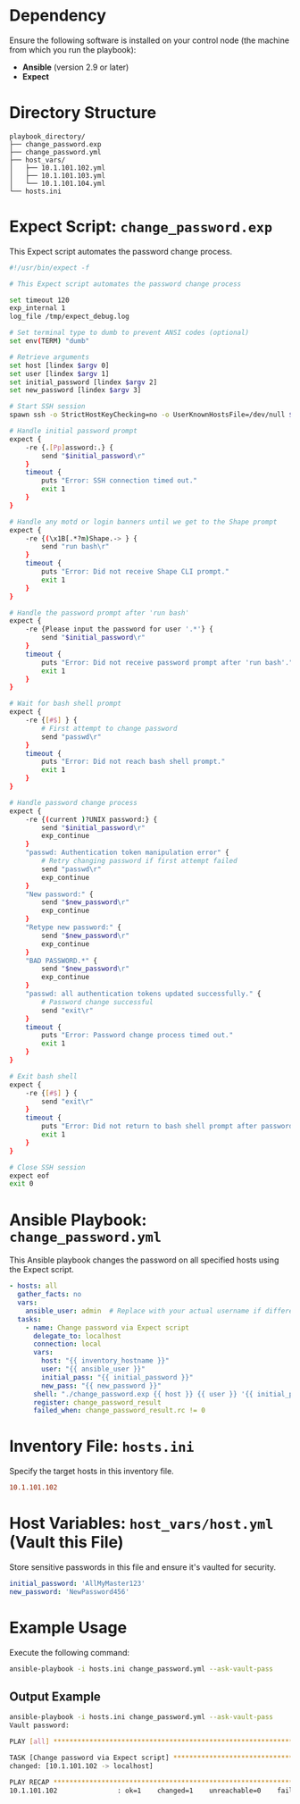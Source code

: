 # Dependency

Ensure the following software is installed on your control node (the machine from which you run the playbook):

- **Ansible** (version 2.9 or later)
- **Expect**

# Directory Structure

```plaintext
playbook_directory/
├── change_password.exp
├── change_password.yml
├── host_vars/
│   ├── 10.1.101.102.yml
│   ├── 10.1.101.103.yml
│   └── 10.1.101.104.yml
└── hosts.ini
```

# Expect Script: `change_password.exp`

This Expect script automates the password change process.

```bash
#!/usr/bin/expect -f

# This Expect script automates the password change process

set timeout 120
exp_internal 1
log_file /tmp/expect_debug.log

# Set terminal type to dumb to prevent ANSI codes (optional)
set env(TERM) "dumb"

# Retrieve arguments
set host [lindex $argv 0]
set user [lindex $argv 1]
set initial_password [lindex $argv 2]
set new_password [lindex $argv 3]

# Start SSH session
spawn ssh -o StrictHostKeyChecking=no -o UserKnownHostsFile=/dev/null $user@$host

# Handle initial password prompt
expect {
    -re {.[Pp]assword:.} {
        send "$initial_password\r"
    }
    timeout {
        puts "Error: SSH connection timed out."
        exit 1
    }
}

# Handle any motd or login banners until we get to the Shape prompt
expect {
    -re {(\x1B[.*?m)Shape.-> } {
        send "run bash\r"
    }
    timeout {
        puts "Error: Did not receive Shape CLI prompt."
        exit 1
    }
}

# Handle the password prompt after 'run bash'
expect {
    -re {Please input the password for user '.*'} {
        send "$initial_password\r"
    }
    timeout {
        puts "Error: Did not receive password prompt after 'run bash'."
        exit 1
    }
}

# Wait for bash shell prompt
expect {
    -re {[#$] } {
        # First attempt to change password
        send "passwd\r"
    }
    timeout {
        puts "Error: Did not reach bash shell prompt."
        exit 1
    }
}

# Handle password change process
expect {
    -re {(current )?UNIX password:} {
        send "$initial_password\r"
        exp_continue
    }
    "passwd: Authentication token manipulation error" {
        # Retry changing password if first attempt failed
        send "passwd\r"
        exp_continue
    }
    "New password:" {
        send "$new_password\r"
        exp_continue
    }
    "Retype new password:" {
        send "$new_password\r"
        exp_continue
    }
    "BAD PASSWORD.*" {
        send "$new_password\r"
        exp_continue
    }
    "passwd: all authentication tokens updated successfully." {
        # Password change successful
        send "exit\r"
    }
    timeout {
        puts "Error: Password change process timed out."
        exit 1
    }
}

# Exit bash shell
expect {
    -re {[#$] } {
        send "exit\r"
    }
    timeout {
        puts "Error: Did not return to bash shell prompt after password change."
        exit 1
    }
}

# Close SSH session
expect eof
exit 0
```

# Ansible Playbook: `change_password.yml`

This Ansible playbook changes the password on all specified hosts using the Expect script.

```yaml
- hosts: all
  gather_facts: no
  vars:
    ansible_user: admin  # Replace with your actual username if different
  tasks:
    - name: Change password via Expect script
      delegate_to: localhost
      connection: local
      vars:
        host: "{{ inventory_hostname }}"
        user: "{{ ansible_user }}"
        initial_pass: "{{ initial_password }}"
        new_pass: "{{ new_password }}"
      shell: "./change_password.exp {{ host }} {{ user }} '{{ initial_pass }}' '{{ new_pass }}'"
      register: change_password_result
      failed_when: change_password_result.rc != 0
```

# Inventory File: `hosts.ini`

Specify the target hosts in this inventory file.

```ini
10.1.101.102
```

# Host Variables: `host_vars/host.yml` (Vault this File)

Store sensitive passwords in this file and ensure it's vaulted for security.

```yaml
initial_password: 'AllMyMaster123'
new_password: 'NewPassword456'
```

# Example Usage

Execute the following command:

```bash
ansible-playbook -i hosts.ini change_password.yml --ask-vault-pass
```

## Output Example

```bash
ansible-playbook -i hosts.ini change_password.yml --ask-vault-pass
Vault password:

PLAY [all] *************************************************************************************************

TASK [Change password via Expect script] *******************************************************************
changed: [10.1.101.102 -> localhost]

PLAY RECAP *************************************************************************************************
10.1.101.102               : ok=1    changed=1    unreachable=0    failed=0    skipped=0    rescued=0    ignored=0
```
